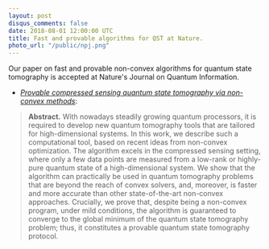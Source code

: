 ```yaml
---
layout: post
disqus_comments: false
date: 2018-08-01 12:00:00 UTC
title: Fast and provable algorithms for QST at Nature.
photo_url: "/public/npj.png"
---
```


Our paper on fast and provable non-convex algorithms for quantum state tomography is accepted at Nature's Journal on Quantum Information.

- [*Provable compressed sensing quantum state tomography via non-convex methods*](/pubs/Journals/QST.pdf): 

>**Abstract.** 
>With nowadays steadily growing quantum processors, it is required to develop new quantum tomography tools that are tailored for high-dimensional systems. In this work, we describe such a computational tool, based on recent ideas from non-convex optimization. The algorithm excels in the compressed sensing setting, where only a few data points are measured from a low-rank or highly-pure quantum state of a high-dimensional system. We show that the algorithm can practically be used in quantum tomography problems that are beyond the reach of convex solvers, and, moreover, is faster and more accurate than other state-of-the-art non-convex approaches. Crucially, we prove that, despite being a non-convex program, under mild conditions, the algorithm is guaranteed to converge to the global minimum of the quantum state tomography problem; thus, it constitutes a provable quantum state tomography protocol.